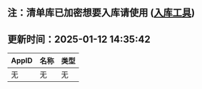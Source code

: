 ## 注：清单库已加密想要入库请使用 ([入库工具](https://github.com/BlankTMing/ManifestAutoUpdate/releases))

## 更新时间：2025-01-12 14:35:42
| AppID | 名称 | 类型  |
| :-------------------- | :----------------------------- | :----------- |
| 无 | 无 | 无 |
